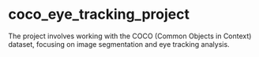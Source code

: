 # coco_eye_tracking_project
The project involves working with the COCO (Common Objects in Context) dataset, focusing on image segmentation and eye tracking analysis.
